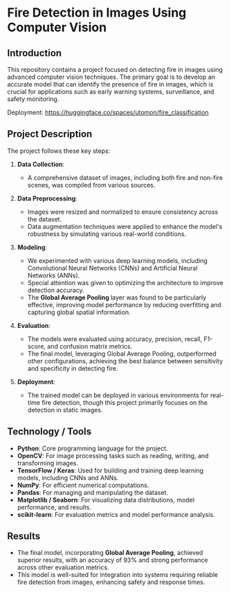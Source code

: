# Fire Detection in Images Using Computer Vision

## Introduction

This repository contains a project focused on detecting fire in images using advanced computer vision techniques. The primary goal is to develop an accurate model that can identify the presence of fire in images, which is crucial for applications such as early warning systems, surveillance, and safety monitoring.

Deployment: https://huggingface.co/spaces/utomon/fire_classification

## Project Description

The project follows these key steps:

1. **Data Collection**:
   - A comprehensive dataset of images, including both fire and non-fire scenes, was compiled from various sources.
   
2. **Data Preprocessing**:
   - Images were resized and normalized to ensure consistency across the dataset.
   - Data augmentation techniques were applied to enhance the model's robustness by simulating various real-world conditions.
   
3. **Modeling**:
   - We experimented with various deep learning models, including Convolutional Neural Networks (CNNs) and Artificial Neural Networks (ANNs).
   - Special attention was given to optimizing the architecture to improve detection accuracy.
   - The **Global Average Pooling** layer was found to be particularly effective, improving model performance by reducing overfitting and capturing global spatial information.

4. **Evaluation**:
   - The models were evaluated using accuracy, precision, recall, F1-score, and confusion matrix metrics.
   - The final model, leveraging Global Average Pooling, outperformed other configurations, achieving the best balance between sensitivity and specificity in detecting fire.

5. **Deployment**:
   - The trained model can be deployed in various environments for real-time fire detection, though this project primarily focuses on the detection in static images.

## Technology / Tools

- **Python**: Core programming language for the project.
- **OpenCV**: For image processing tasks such as reading, writing, and transforming images.
- **TensorFlow / Keras**: Used for building and training deep learning models, including CNNs and ANNs.
- **NumPy**: For efficient numerical computations.
- **Pandas**: For managing and manipulating the dataset.
- **Matplotlib / Seaborn**: For visualizing data distributions, model performance, and results.
- **scikit-learn**: For evaluation metrics and model performance analysis.

## Results

- The final model, incorporating **Global Average Pooling**, achieved superior results, with an accuracy of 93% and strong performance across other evaluation metrics.
- This model is well-suited for integration into systems requiring reliable fire detection from images, enhancing safety and response times.

